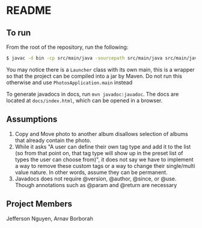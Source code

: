 # README

## To run

From the root of the repository, run the following:

```bash
$ javac -d bin -cp src/main/java -sourcepath src/main/java src/main/java/module-info.java $(find src/main/java -name "*.java")  -cp src/main/resources
```
You may notice there is a `Launcher` class with its own main, this is a wrapper so that the project can be compiled into a jar by Maven. Do not run this otherwise and use `PhotosApplication.main` instead

To generate javadocs in docs, run `mvn javadoc:javadoc`. The docs are located at `docs/index.html`, which can be opened in a browser.

## Assumptions
1. Copy and Move photo to another album disallows selection of albums that already contain the photo.
2. While it asks "A user can define their own tag type and add it to the list (so from that point on, that tag type will show up in the preset list of types the user can choose from)", it does not say we have to implement a way to remove these custom tags or a way to change their single/multi value nature. In other words, assume they can be permanent.
3. Javadocs does not require @version, @author, @since, or @use. Though annotations such as @param and @return are necessary

## Project Members
Jefferson Nguyen, Arnav Borborah